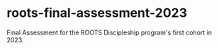 # roots-final-assessment-2023
Final Assessment for the ROOTS Discipleship program's first cohort in 2023.
